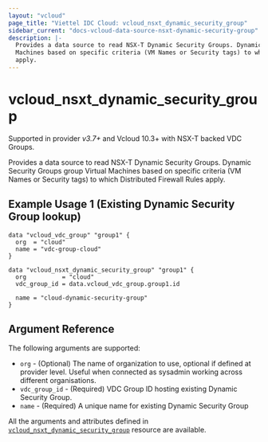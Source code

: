 ```yaml
---
layout: "vcloud"
page_title: "Viettel IDC Cloud: vcloud_nsxt_dynamic_security_group"
sidebar_current: "docs-vcloud-data-source-nsxt-dynamic-security-group"
description: |-
  Provides a data source to read NSX-T Dynamic Security Groups. Dynamic Security Groups group Virtual
  Machines based on specific criteria (VM Names or Security tags) to which Distributed Firewall Rules
  apply.
---
```


# vcloud\_nsxt\_dynamic\_security\_group

Supported in provider *v3.7+* and Vcloud 10.3+ with NSX-T backed VDC Groups.

Provides a data source to read NSX-T Dynamic Security Groups. Dynamic Security Groups group Virtual
Machines based on specific criteria (VM Names or Security tags) to which Distributed Firewall Rules
apply.

## Example Usage 1 (Existing Dynamic Security Group lookup)

```hcl
data "vcloud_vdc_group" "group1" {
  org  = "cloud"
  name = "vdc-group-cloud"
}

data "vcloud_nsxt_dynamic_security_group" "group1" {
  org          = "cloud"
  vdc_group_id = data.vcloud_vdc_group.group1.id

  name = "cloud-dynamic-security-group"
}
```

## Argument Reference

The following arguments are supported:

* `org` - (Optional) The name of organization to use, optional if defined at provider level. Useful
  when connected as sysadmin working across different organisations.
* `vdc_group_id` - (Required) VDC Group ID hosting existing Dynamic Security Group.
* `name` - (Required) A unique name for existing Dynamic Security Group

All the arguments and attributes defined in
[`vcloud_nsxt_dynamic_security_group`](/providers/terraform-viettelidc/vcloud/latest/docs/resources/nsxt_dynamic_security_group) resource are available.
